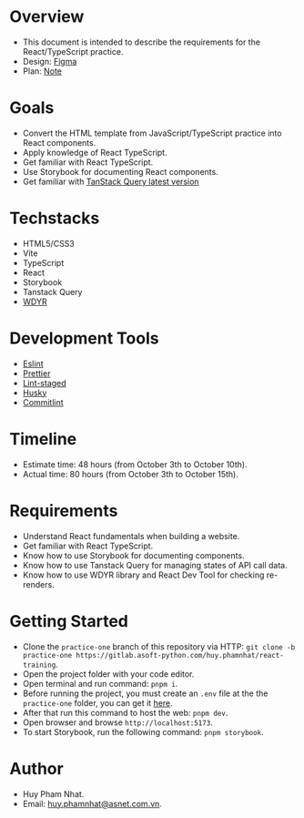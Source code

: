 # Overview

- This document is intended to describe the requirements for the React/TypeScript practice.
- Design: [Figma](https://www.figma.com/file/CwJzSvl4A51OxIbJQighV5/Foods-Mangement?node-id=512%3A5339&mode=dev)
- Plan: [Note](https://docs.google.com/document/d/1tnefjXQ8nJnefbKLUU9sY3--BR0BH6MprCPbTUv1M5E/edit)

# Goals

- Convert the HTML template from JavaScript/TypeScript practice into React components.
- Apply knowledge of React TypeScript.
- Get familiar with React TypeScript.
- Use Storybook for documenting React components.
- Get familiar with [TanStack Query latest version](https://tanstack.com/query/latest/docs/react/overview)

# Techstacks

- HTML5/CSS3
- Vite
- TypeScript
- React
- Storybook
- Tanstack Query
- [WDYR](https://github.com/welldone-software/why-did-you-render)

# Development Tools

- [Eslint](https://eslint.org/docs/latest/)
- [Prettier](https://prettier.io/docs/en/)
- [Lint-staged](https://github.com/okonet/lint-staged)
- [Husky](https://github.com/typicode/husky)
- [Commitlint](https://commitlint.js.org/#/)

# Timeline

- Estimate time: 48 hours (from October 3th to October 10th).
- Actual time: 80 hours (from October 3th to October 15th).

# Requirements

- Understand React fundamentals when building a website.
- Get familiar with React TypeScript.
- Know how to use Storybook for documenting components.
- Know how to use Tanstack Query for managing states of API call data.
- Know how to use WDYR library and React Dev Tool for checking re-renders. 

# Getting Started

- Clone the `practice-one` branch of this repository via HTTP: `git clone -b practice-one https://gitlab.asoft-python.com/huy.phamnhat/react-training`.
- Open the project folder with your code editor.
- Open terminal and run command: `pnpm i`.
- Before running the project, you must create an `.env` file at the the `practice-one` folder, you can get it [here](https://drive.google.com/file/d/10tpJW5s0c2g0-K2zTxtBjQcCHJPFkM7_/view?usp=sharing).
- After that run this command to host the web: `pnpm dev`.
- Open browser and browse `http://localhost:5173`.
- To start Storybook, run the following command: `pnpm storybook`.

# Author

- Huy Pham Nhat.
- Email: huy.phamnhat@asnet.com.vn.
